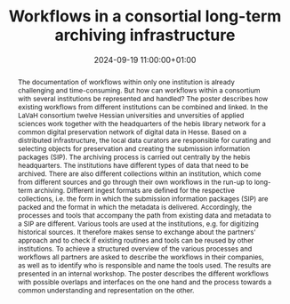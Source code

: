 ---
abstract: "The documentation of workflows within only one institution is already challenging
  and time-consuming. But how can workflows within a consortium with several institutions
  be represented and handled? The poster describes how existing workflows from different
  institutions can be combined and linked. \nIn the LaVaH consortium twelve Hessian
  universities and unversities of applied sciences work together with the headquarters
  of the hebis library network for a common digital preservation network of digital
  data in Hesse. Based on a distributed infrastructure, the local data curators are
  responsible for curating and selecting objects for preservation and creating the
  submission information packages (SIP). The archiving process is carried out centrally
  by the hebis headquarters.\nThe institutions have different types of data that need
  to be archived. There are also different collections within an institution, which
  come from different sources and go through their own workflows in the run-up to
  long-term archiving. Different ingest formats are defined for the respective collections,
  i.e. the form in which the submission information packages (SIP) are packed and
  the format in which the metadata is delivered. Accordingly, the processes and tools
  that accompany the path from existing data and metadata to a SIP are different.
  Various tools are used at the institutions, e.g. for digitizing historical sources.
  It therefore makes sense to exchange about the partners' approach and to check if
  existing routines and tools can be reused by other institutions. \nTo achieve a
  structured overview of the various processes and workflows all partners are asked
  to describe the workflows in their companies, as well as to identify who is responsible
  and name the tools used. The results are presented in an internal workshop.\nThe
  poster describes the different workflows with possible overlaps and interfaces on
  the one hand and the process towards a common understanding and representation on
  the other."
creators:
- Natascha Schumann
date: 2024-09-19 11:00:00+01:00
document_url: https://zenodo.org/records/13646719/download/pdf
grand_parent: iPRES
institutions: []
keywords:
- governance, resourcing, and management for dp
- from document to data
landing_page_url: https://zenodo.org/records/13646719
language: eng
layout: publication
license: Creative Commons Attribution Share-Alike 4.0 (CC-BY-SA-4.0)
notes_url: ''
parent: iPRES 2024
publication_type: poster
size: null
slides_url: ''
source_name: iPRES
stream_url: ''
title: Workflows in a consortial long-term archiving infrastructure
year: 2024
---